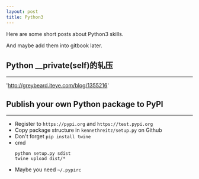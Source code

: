```yaml
---
layout: post
title: Python3
---
```



Here are some short posts about Python3 skills.

And maybe add them into gitbook later.


## Python __private(self)的轧压
---
'http://greybeard.iteye.com/blog/1355216'


## Publish your own Python package to PyPI
---
- Register to `https://pypi.org` and `https://test.pypi.org`
- Copy package structure in `kennethreitz/setup.py` on Github
- Don't forget `pip install twine`
- cmd
  ```shell
  python setup.py sdist
  twine upload dist/*
  ```
- Maybe you need `~/.pypirc`
